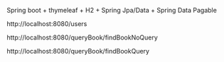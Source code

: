 Spring boot + thymeleaf + H2  + Spring Jpa/Data + Spring Data Pagable


http://localhost:8080/users


http://localhost:8080/queryBook/findBookNoQuery

http://localhost:8080/queryBook/findBookQuery